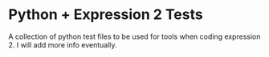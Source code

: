 # Python + Expression 2 Tests
 A collection of python test files to be used for tools when coding expression 2.
 I will add more info eventually.
